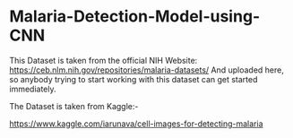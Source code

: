 # Malaria-Detection-Model-using-CNN


This Dataset is taken from the official NIH Website: https://ceb.nlm.nih.gov/repositories/malaria-datasets/
And uploaded here, so anybody trying to start working with this dataset can get started immediately.



The Dataset is taken from Kaggle:-

https://www.kaggle.com/iarunava/cell-images-for-detecting-malaria
